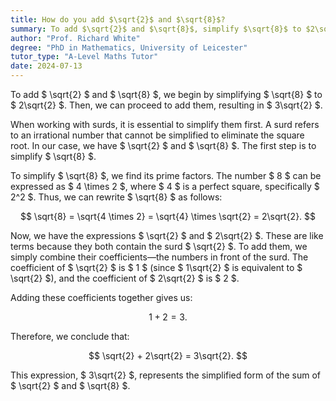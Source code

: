 ```yaml
---
title: How do you add $\sqrt{2}$ and $\sqrt{8}$?
summary: To add $\sqrt{2}$ and $\sqrt{8}$, simplify $\sqrt{8}$ to $2\sqrt{2}$, resulting in the sum of $3\sqrt{2}$.
author: "Prof. Richard White"
degree: "PhD in Mathematics, University of Leicester"
tutor_type: "A-Level Maths Tutor"
date: 2024-07-13
---
```


To add $ \sqrt{2} $ and $ \sqrt{8} $, we begin by simplifying $ \sqrt{8} $ to $ 2\sqrt{2} $. Then, we can proceed to add them, resulting in $ 3\sqrt{2} $.

When working with surds, it is essential to simplify them first. A surd refers to an irrational number that cannot be simplified to eliminate the square root. In our case, we have $ \sqrt{2} $ and $ \sqrt{8} $. The first step is to simplify $ \sqrt{8} $.

To simplify $ \sqrt{8} $, we find its prime factors. The number $ 8 $ can be expressed as $ 4 \times 2 $, where $ 4 $ is a perfect square, specifically $ 2^2 $. Thus, we can rewrite $ \sqrt{8} $ as follows:

$$
\sqrt{8} = \sqrt{4 \times 2} = \sqrt{4} \times \sqrt{2} = 2\sqrt{2}.
$$

Now, we have the expressions $ \sqrt{2} $ and $ 2\sqrt{2} $. These are like terms because they both contain the surd $ \sqrt{2} $. To add them, we simply combine their coefficients—the numbers in front of the surd. The coefficient of $ \sqrt{2} $ is $ 1 $ (since $ 1\sqrt{2} $ is equivalent to $ \sqrt{2} $), and the coefficient of $ 2\sqrt{2} $ is $ 2 $. 

Adding these coefficients together gives us:

$$
1 + 2 = 3.
$$

Therefore, we conclude that:

$$
\sqrt{2} + 2\sqrt{2} = 3\sqrt{2}.
$$

This expression, $ 3\sqrt{2} $, represents the simplified form of the sum of $ \sqrt{2} $ and $ \sqrt{8} $.
    